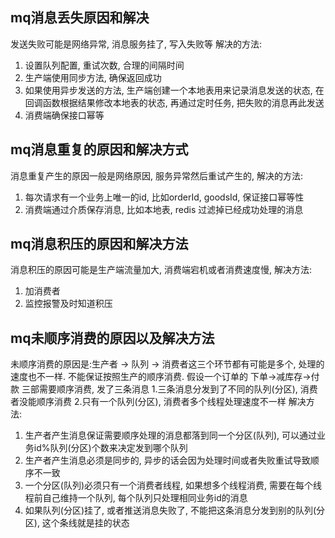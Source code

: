 ## mq消息丢失原因和解决
发送失败可能是网络异常, 消息服务挂了, 写入失败等 解决的方法:
1. 设置队列配置, 重试次数, 合理的间隔时间
2. 生产端使用同步方法, 确保返回成功
3. 如果使用异步发送的方法, 生产端创建一个本地表用来记录消息发送的状态, 在回调函数根据结果修改本地表的状态, 再通过定时任务, 把失败的消息再此发送
4. 消费端确保接口幂等

## mq消息重复的原因和解决方式
消息重复产生的原因一般是网络原因, 服务异常然后重试产生的, 解决的方法:
1. 每次请求有一个业务上唯一的id, 比如orderId, goodsId, 保证接口幂等性
2. 消费端通过介质保存消息, 比如本地表, redis 过滤掉已经成功处理的消息

## mq消息积压的原因和解决方法
消息积压的原因可能是生产端流量加大, 消费端宕机或者消费速度慢, 解决方法:
1. 加消费者
2. 监控报警及时知道积压

## mq未顺序消费的原因以及解决方法
未顺序消费的原因是:生产者 -> 队列 -> 消费者这三个环节都有可能是多个, 处理的速度也不一样. 不能保证按照生产的顺序消费. 
假设一个订单的 下单->减库存->付款 三部需要顺序消费, 发了三条消息 1.三条消息分发到了不同的队列(分区), 消费者没能顺序消费  2.只有一个队列(分区), 消费者多个线程处理速度不一样
解决方法:
1. 生产者产生消息保证需要顺序处理的消息都落到同一个分区(队列), 可以通过业务id%队列(分区)个数来决定发到哪个队列
2. 生产者产生消息必须是同步的, 异步的话会因为处理时间或者失败重试导致顺序不一致
3. 一个分区(队列)必须只有一个消费者线程, 如果想多个线程消费, 需要在每个线程前自己维持一个队列, 每个队列只处理相同业务id的消息
4. 如果队列(分区)挂了, 或者推送消息失败了, 不能把这条消息分发到别的队列(分区), 这个条线就是挂的状态
